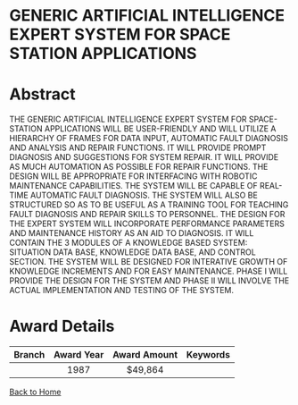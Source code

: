 
GENERIC ARTIFICIAL INTELLIGENCE EXPERT SYSTEM FOR SPACE STATION APPLICATIONS
============================================================================

# Abstract


THE GENERIC ARTIFICIAL INTELLIGENCE EXPERT SYSTEM FOR SPACE-STATION APPLICATIONS WILL BE USER-FRIENDLY AND WILL UTILIZE A HIERARCHY OF FRAMES FOR DATA INPUT, AUTOMATIC FAULT DIAGNOSIS AND ANALYSIS AND REPAIR FUNCTIONS. IT WILL PROVIDE PROMPT DIAGNOSIS AND SUGGESTIONS FOR SYSTEM REPAIR. IT WILL PROVIDE AS MUCH AUTOMATION AS POSSIBLE FOR REPAIR FUNCTIONS. THE DESIGN WILL BE APPROPRIATE FOR INTERFACING WITH ROBOTIC MAINTENANCE CAPABILITIES. THE SYSTEM WILL BE CAPABLE OF REAL-TIME AUTOMATIC FAULT DIAGNOSIS. THE SYSTEM WILL ALSO BE STRUCTURED SO AS TO BE USEFUL AS A TRAINING TOOL FOR TEACHING FAULT DIAGNOSIS AND REPAIR SKILLS TO PERSONNEL. THE DESIGN FOR THE EXPERT SYSTEM WILL INCORPORATE PERFORMANCE PARAMETERS AND MAINTENANCE HISTORY AS AN AID TO DIAGNOSIS. IT WILL CONTAIN THE 3 MODULES OF A KNOWLEDGE BASED SYSTEM: SITUATION DATA BASE, KNOWLEDGE DATA BASE, AND CONTROL SECTION. THE SYSTEM WILL BE DESIGNED FOR INTERATIVE GROWTH OF KNOWLEDGE INCREMENTS AND FOR EASY MAINTENANCE. PHASE I WILL PROVIDE THE DESIGN FOR THE SYSTEM AND PHASE II WILL INVOLVE THE ACTUAL IMPLEMENTATION AND TESTING OF THE SYSTEM.  

# Award Details

|Branch|Award Year|Award Amount|Keywords|
| :---: | :---: | :---: | :---: |
||1987|$49,864||
  
  


[Back to Home](https://github.com/chrischow/dod_sbir_awards/CC/#889)